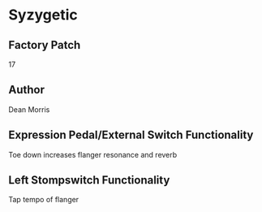 



# Syzygetic

## Factory Patch


17  

## Author


Dean Morris  

## Expression Pedal/External Switch Functionality


Toe down increases flanger resonance and reverb  

## Left Stompswitch Functionality


Tap tempo of flanger